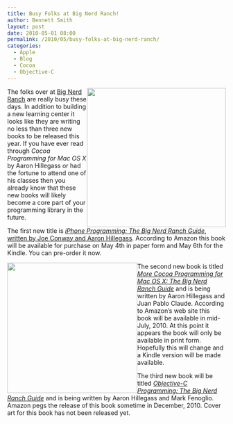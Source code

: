 ```yaml
---
title: Busy Folks at Big Nerd Ranch!
author: Bennett Smith
layout: post
date: 2010-05-01 08:00
permalink: /2010/05/busy-folks-at-big-nerd-ranch/
categories:
  - Apple
  - Blog
  - Cocoa
  - Objective-C
---
```

<div style="float: right;">
  <a href="http://www.amazon.com/iPhone-Programming-Ranch-Guide-ebook/dp/B003EINO1W/ref=pd_rhf_p_t_1"><img src="http://wp-media.s3.amazonaws.com/wp-content/uploads/2010/05/iphone_programming_bnr.jpg" alt="" title="iphone_programming_bnr" width="320" height="320" class="alignleft size-full wp-image-338" /></a>
</div>

The folks over at [Big Nerd Ranch][1] are really busy these days. In addition to building a new learning center it looks like they are writing no less than three new books to be released this year. If you have ever read through *Cocoa Programming for Mac OS X* by Aaron Hillegass or had the fortune to attend one of his classes then you already know that these new books will likely become a core part of your programming library in the future. 

The first new title is [*iPhone Programming: The Big Nerd Ranch Guide*, written by Joe Conway and Aaron Hillegass][2]. According to Amazon this book will be available for purchase on May 4th in paper form and May 6th for the Kindle. You can pre-order it now.

<div style="float: left;">
  <a href="http://www.amazon.com/More-Cocoa-Programming-Mac-OS/dp/0321706269/ref=pd_rhf_p_t_3"><img src="http://wp-media.s3.amazonaws.com/wp-content/uploads/2010/05/more_cocoa_programming_bnr.jpg" alt="" title="more_cocoa_programming_bnr" width="300" height="300" class="alignleft size-full wp-image-386" /></a>
</div>

The second new book is titled [*More Cocoa Programming for Mac OS X: The Big Nerd Ranch Guide*][3] and is being written by Aaron Hillegass and Juan Pablo Claude. According to Amazon’s web site this book will be available in mid-July, 2010. At this point it appears the book will only be available in print form. Hopefully this will change and a Kindle version will be made available.

The third new book will be titled [*Objective-C Programming: The Big Nerd Ranch Guide*][4] and is being written by Aaron Hillegass and Mark Fenoglio. Amazon pegs the release of this book sometime in December, 2010. Cover art for this book has not been released yet.


 [1]: http://www.bignerdranch.com
 [2]: http://www.bignerdranch.com/book/iphone_programming_the_big_nerd_ranch_guide
 [3]: http://www.amazon.com/More-Cocoa-Programming-Mac-OS/dp/0321706269/ref=pd_rhf_p_t_3
 [4]: http://www.amazon.com/Objective-C-Programming-Ranch-Guide-Guides/dp/0321706285/ref=pd_sim_b_40
